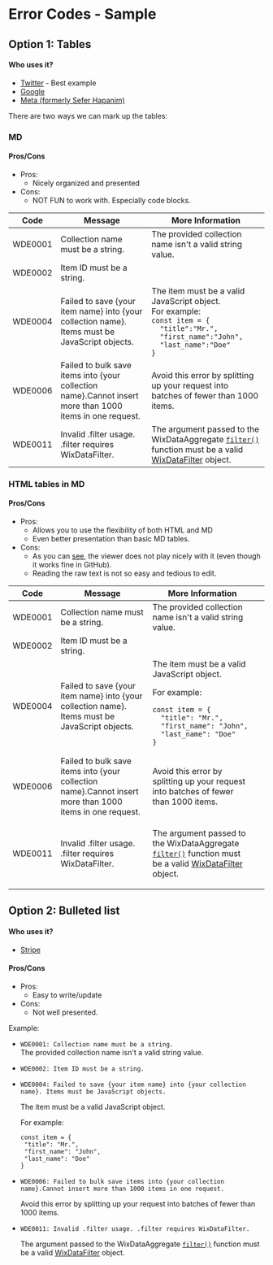 # Error Codes - Sample

## Option 1: Tables

#### Who uses it?
* [Twitter](https://developer.twitter.com/ja/docs/basics/response-codes) - Best example
* [Google](https://developers.google.com/maps/documentation/javascript/error-messages)
* [Meta (formerly Sefer Hapanim)](https://developers.facebook.com/docs/marketing-api/error-reference/)

There are two ways we can mark up the tables:

### MD

#### Pros/Cons
* Pros:
    * Nicely organized and presented
* Cons:
    * NOT FUN to work with. Especially code blocks.

| Code    |Message                                                             | More Information |
|---------|--------------------------------------------------------------------|-------------|
| WDE0001 | Collection name must be a string.| The provided collection name isn't a valid string value.|
| WDE0002 | Item ID must be a string.|             |
| WDE0004 | Failed to save {your item name} into {your collection name}. Items must be JavaScript objects.| The item must be a valid JavaScript object. <br>For example: <br>`const item = {`<br>`  "title":"Mr.",`<br>`  "first_name":"John",`<br>`  "last_name":"Doe"`<br>`}`|
| WDE0006 | Failed to bulk save items into {your collection name}.Cannot insert more than 1000 items in one request.| Avoid this error by splitting up your request into batches of fewer than 1000 items.|
|WDE0011| Invalid .filter usage. .filter requires WixDataFilter.| The argument passed to the WixDataAggregate [`filter()`](https://www.wix.com/velo/reference/wix-data/wixdataaggregate/filter) function must be a valid [WixDataFilter](https://www.wix.com/velo/reference/wix-data/wixdatafilter) object.|

### HTML tables in MD

#### Pros/Cons
* Pros:
  * Allows you to use the flexibility of both HTML and MD
  * Even better presentation than basic MD tables.
* Cons:
  * As you can [see](https://www.wix.com/velo/reference/wix-data/error-codes?branch=error-codes-test), the viewer does not play nicely with it (even though it works fine in GitHub).
  * Reading the raw text is not so easy and tedious to edit.

<table>
<thead>
<tr>
<th>Code</th>
<th>Message</th>
<th>More Information</th>
<th></th>
</tr>
</thead>
<tbody>
<tr>
<td>WDE0001</td>
<td>Collection name must be a string.</td>
<td>The provided collection name isn't a valid string value.</td>
<td></td>
</tr>
<tr>
<td>WDE0002</td>
<td>Item ID must be a string.</td>
<td></td>
<td></td>
</tr>
<tr>
<td>WDE0004</td>
<td>Failed to save {your item name} into {your collection name}. Items must be JavaScript objects.</td>
<td>
The item must be a valid JavaScript object.
    
For example:
      
```JS
const item = {
  "title": "Mr.",
  "first_name": "John",
  "last_name": "Doe"
} 
```
  
</td>
<td></td>
</tr>
<tr>
<td>WDE0006</td>
<td>Failed to bulk save items into {your collection name}.Cannot insert more than 1000 items in one request.</td>
<td>Avoid this error by splitting up your request into batches of fewer than 1000 items.</td>
<td></td>
</tr>
<tr>
<td>WDE0011</td>
<td>Invalid .filter usage. .filter requires WixDataFilter.</td>
<td>

The argument passed to the WixDataAggregate [`filter()`](https://www.wix.com/velo/reference/wix-data/wixdataaggregate/filter) function must be a valid [WixDataFilter](https://www.wix.com/velo/reference/wix-data/wixdatafilter) object.
  
</td>
<td></td>
</tr>
</tbody>
</table>

## Option 2: Bulleted list

#### Who uses it?
* [Stripe](https://stripe.com/docs/error-codes)

#### Pros/Cons
* Pros:
    * Easy to write/update
* Cons:
    * Not well presented.

Example:

* `WDE0001: Collection name must be a string.`  
   The provided collection name isn't a valid string value.
* `WDE0002: Item ID must be a string.` 
* `WDE0004: Failed to save {your item name} into {your collection name}. Items must be JavaScript objects.`
   
   The item must be a valid JavaScript object.

   For example:
   ```
   const item = {
    "title": "Mr.",
    "first_name": "John",
    "last_name": "Doe"
   }
   ```
* `WDE0006: Failed to bulk save items into {your collection name}.Cannot insert more than 1000 items in one request.`

   Avoid this error by splitting up your request into batches of fewer than 1000 items.
* `WDE0011: Invalid .filter usage. .filter requires WixDataFilter.`
   
   The argument passed to the WixDataAggregate [`filter()`](https://www.wix.com/velo/reference/wix-data/wixdataaggregate/filter) function must be a valid [WixDataFilter](https://www.wix.com/velo/reference/wix-data/wixdatafilter) object.
